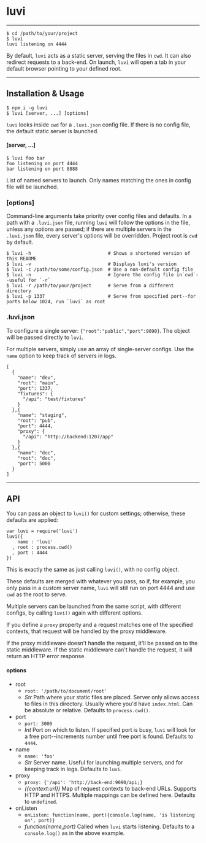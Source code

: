 # luvi

--------

    $ cd /path/to/your/project
    $ luvi
    luvi listening on 4444

By default, `luvi` acts as a static server, serving the files in `cwd`.
It can also redirect requests to a back-end.
On launch, `luvi` will open a tab in your default browser pointing to your defined root.

--------

## Installation & Usage

    $ npm i -g luvi
    $ luvi [server, ...] [options]

`luvi` looks inside `cwd` for a `.luvi.json` config file.
If there is no config file, the default static server is launched.

#### [server, ...]

    $ luvi foo bar
    foo listening on port 4444
    bar listening on port 8888

List of named servers to launch. Only names matching the ones in config file will be launched.

### [options]

Command-line arguments take priority over config files and defaults.
In a path with a `.luvi.json` file, running `luvi` will follow the options in the file,
unless any options are passed; if there are multiple servers in the `.luvi.json` file,
every server's options will be overridden. Project root is `cwd` by default.

    $ luvi -h                            # Shows a shortened version of this README
    $ luvi -v                            # Displays luvi's version
    $ luvi -c /path/to/some/config.json  # Use a non-default config file
    $ luvi -n                            # Ignore the config file in`cwd`--useful for `-r`
    $ luvi -r /path/to/your/project      # Serve from a different directory
    $ luvi -p 1337                       # Serve from specified port--for ports below 1024, run `luvi` as root

### .luvi.json

To configure a single server: `{"root":"public","port":9090}`.
The object will be passed directly to `luvi`.

For multiple servers, simply use an array of single-server configs.
Use the `name` option to keep track of servers in logs.

    [
      {
        "name": "dev",
        "root": "main",
        "port": 1337,
        "fixtures": {
          "/api": "test/fixtures"
        }
      },{
        "name": "staging",
        "root": "pub",
        "port": 4444,
        "proxy": {
          "/api": "http://backend:1207/app"
        }
      },{
        "name": "doc",
        "root": "doc",
        "port": 5000
      }
    ]

--------

## API

You can pass an object to `luvi()` for custom settings; otherwise, these defaults are applied:

    var luvi = require('luvi')
    luvi({
        name : 'luvi'
      , root : process.cwd()
      , port : 4444
    })

This is exactly the same as just calling `luvi()`, with no config object.

These defaults are merged with whatever you pass, so if, for example,
you only pass in a custom server name, `luvi` will still run on port 4444
and use `cwd` as the root to serve.

Multiple servers can be launched from the same script, with different configs,
by calling `luvi()` again with different options.

If you define a `proxy` property and a request matches one of the specified
contexts, that request will be handled by the proxy middleware.

If the proxy middleware doesn't handle the request, it'll be passed on to
the static middleware. If the static middleware can't handle the request,
it will return an HTTP error response.

#### options

* root
  * `root: '/path/to/document/root'`
  * _Str_ Path where your static files are placed. Server only allows access to files in this directory. Usually where you'd have `index.html`. Can be absolute or relative. Defaults to `process.cwd()`.
* port
  * `port: 3000`
  * _Int_ Port on which to listen. If specified port is busy, `luvi` will look for a free port--increments number until free port is found. Defaults to `4444`.
* name
  * `name: 'foo'`
  * _Str_ Server name. Useful for launching multiple servers, and for keeping track in logs. Defaults to `luvi`.
* proxy
  * `proxy: {'/api': 'http://back-end:9090/api;}`
  * _({context:url})_ Map of request contexts to back-end URLs. Supports HTTP and HTTPS. Multiple mappings can be defined here. Defaults to `undefined`.
* onListen
  * `onListen: function(name, port){console.log(name, 'is listening on', port)}`
  * _function(name,port)_ Called when `luvi` starts listening. Defaults to a `console.log()` as in the above example.

